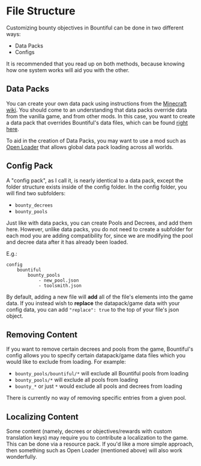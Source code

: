 
# File Structure

Customizing bounty objectives in Bountiful can be done in two different ways:
* Data Packs
* Configs

It is recommended that you read up on both methods, because knowing how one system
works will aid you with the other.

## Data Packs

You can create your own data pack using instructions
from the [Minecraft wiki](https://minecraft.fandom.com/wiki/Data_pack). You
should come to an understanding that data packs override data from the vanilla
game, and from other mods. In this case, you want to create a data pack that
overrides Bountiful's data files, which can be found 
[right here](https://github.com/ejektaflex/Bountiful-Fabric/tree/master/src/main/resources/data/bountiful).

To aid in the creation of Data Packs, you may want to use a mod such as [Open Loader](https://www.curseforge.com/minecraft/mc-mods/open-loader)
that allows global data pack loading across all worlds.


## Config Pack

A "config pack", as I call it, is nearly identical to a data pack, except
the folder structure exists inside of the config folder. In the config folder,
you will find two subfolders:
* `bounty_decrees`
* `bounty_pools`

Just like with data packs, you can create Pools and Decrees, and add them here. 
However, unlike data packs, you do not need to create a subfolder for each mod you
are adding compatibility for, since we are modifying the pool and decree data after 
it has already been loaded. 

E.g.:

```
config
    bountiful
        bounty_pools
            - new_pool.json
            - toolsmith.json
```

By default, adding a new file will **add** all of the file's elements into the game data.
If you instead wish to **replace** the datapack/game data with your config data, you can add
`"replace": true` to the top of your file's json object.

## Removing Content

If you want to remove certain decrees and pools from the game, Bountiful's config allows you to specify
certain datapack/game data files which you would like to exclude from loading. For example:
* `bounty_pools/bountiful/*` will exclude all Bountiful pools from loading
* `bounty_pools/*` will exclude all pools from loading
* `bounty_*` or just `*` would exclude all pools and decrees from loading 

There is currently no way of removing specific entries from a given pool.

## Localizing Content

Some content (namely, decrees or objectives/rewards with custom translation keys) may require you to contribute a 
localization to the game. This can be done via a resource pack. If you'd like a more simple approach, then something
such as Open Loader (mentioned above) will also work wonderfully.

